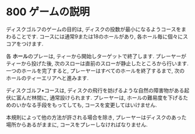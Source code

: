 # 800 ゲームの説明

ディスクゴルフのゲームの目的は, ディスクの投数が最小になるようコースをまわることです.
コースには通常9または18のホールがあり, 各ホール毎に個々にスコアをつけます.

各 **ホール**のプレーは, ティーから開始しターゲットで終了します.
プレーヤーがティーから投げた後, 次のスローは直前のスローが静止したところから行います.
一つのホールを完了すると, プレーヤーはすべてのホールを終了するまで, 次のホールのティーエリアへと進みます.

ディスクゴルフ•コースは, ディスクの飛行を妨げるような自然の障害物がある起伏に富んだ林間に, 通常設けられます.
プレーヤーは, ホールの難易度を下げるためのいかなる手段をもってしても, コースを変更してはいけません.

本規則によって他の方法が許される場合を除き, プレーヤーはディスクのあった場所からあるがままに, コースをプレーしなければなりません.
